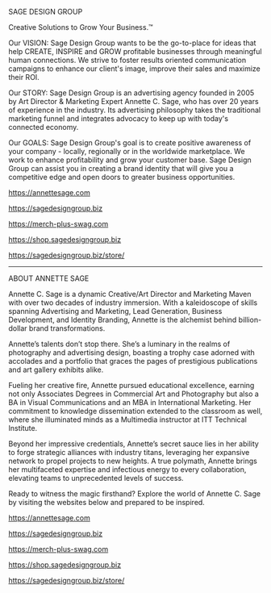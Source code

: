 SAGE DESIGN GROUP 

Creative Solutions to Grow Your Business.™

Our VISION: Sage Design Group wants to be the go-to-place for ideas that help CREATE, INSPIRE and GROW profitable businesses through meaningful human connections. We strive to foster results oriented communication campaigns to enhance our client's image, improve their sales and maximize their ROI.

Our STORY: Sage Design Group is an advertising agency founded in 2005 by Art Director & Marketing Expert Annette C. Sage, who has over 20 years of experience in the industry. Its advertising philosophy takes the traditional marketing funnel and integrates advocacy to keep up with today's connected economy.

Our GOALS: Sage Design Group's goal is to create positive awareness of your company - locally, regionally or in the worldwide marketplace. We work to enhance profitability and grow your customer base. Sage Design Group can assist you in creating a brand identity that will give you a competitive edge and open doors to greater business opportunities.

https://annettesage.com 

https://sagedesigngroup.biz 

https://merch-plus-swag.com 

https://shop.sagedesigngroup.biz 

https://sagedesigngroup.biz/store/ 


********************

ABOUT ANNETTE SAGE

Annette C. Sage is a dynamic Creative/Art Director and Marketing Maven with over two decades of industry immersion. With a kaleidoscope of skills spanning Advertising and Marketing, Lead Generation, Business Development, and Identity Branding, Annette is the alchemist behind billion-dollar brand transformations.

Annette’s talents don’t stop there. She’s a luminary in the realms of photography and advertising design, boasting a trophy case adorned with accolades and a portfolio that graces the pages of prestigious publications and art gallery exhibits alike.

Fueling her creative fire, Annette pursued educational excellence, earning not only Associates Degrees in Commercial Art and Photography but also a BA in Visual Communications and an MBA in International Marketing. Her commitment to knowledge dissemination extended to the classroom as well, where she illuminated minds as a Multimedia instructor at ITT Technical Institute.

Beyond her impressive credentials, Annette’s secret sauce lies in her ability to forge strategic alliances with industry titans, leveraging her expansive network to propel projects to new heights. A true polymath, Annette brings her multifaceted expertise and infectious energy to every collaboration, elevating teams to unprecedented levels of success.

Ready to witness the magic firsthand? Explore the world of Annette C. Sage by visiting the websites below and prepared to be inspired.

https://annettesage.com 

https://sagedesigngroup.biz 

https://merch-plus-swag.com 

https://shop.sagedesigngroup.biz 

https://sagedesigngroup.biz/store/ 

